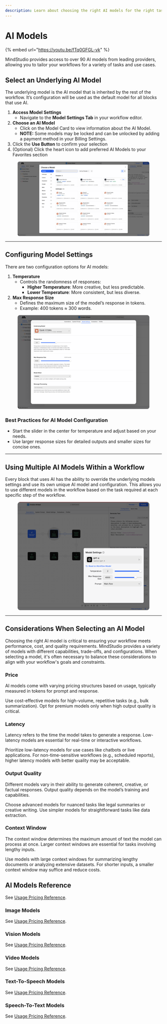 ```yaml
---
description: Learn about choosing the right AI models for the right task.
---
```


# AI Models

{% embed url="https://youtu.be/fTq0GFGL-vk" %}

MindStudio provides access to over 90 AI models from leading providers, allowing you to tailor your workflows for a variety of tasks and use cases.

## **Select an Underlying AI Model**

The underlying model is the AI model that is inherited by the rest of the workflow. It’s configuration will be used as the default model for all blocks that use AI.

1. **Access Model Settings**
   * Navigate to the **Model Settings Tab** in your workflow editor.
2. **Choose an AI Model**
   * Click on the Model Card to view information about the AI Model.
   * **NOTE:** Some models may be locked and can be unlocked by adding a payment method in your Billing Settings.
3. Click the **Use Button** to confirm your selection
4. (Optional) Click the heart icon to add preferred AI Models to your Favorites section

<figure><img src="../.gitbook/assets/Model Selector.png" alt=""><figcaption></figcaption></figure>

***

## **Configuring Model Settings**

There are two configuration options for AI models:

1. **Temperature**
   * Controls the randomness of responses:
     * **Higher Temperature**: More creative, but less predictable.
     * **Lower Temperature**: More consistent, but less diverse.
2. **Max Response Size**
   * Defines the maximum size of the model’s response in tokens.
   * Example: 400 tokens ≈ 300 words.

<figure><img src="../.gitbook/assets/Model Settings.png" alt=""><figcaption></figcaption></figure>

### **Best Practices for AI Model Configuration**

* Start the slider in the center for temperature and adjust based on your needs.
* Use larger response sizes for detailed outputs and smaller sizes for concise ones.

***

## **Using Multiple AI Models Within a Workflow**

Every block that uses AI has the ability to override the underlying models settings and use its own unique AI model and configuration. This allows you to use different models in the workflow based on the task required at each specific step of the workflow.

<figure><img src="../.gitbook/assets/Multiple Models.png" alt=""><figcaption></figcaption></figure>

***

## **Considerations When Selecting an AI Model**

Choosing the right AI model is critical to ensuring your workflow meets performance, cost, and quality requirements. MindStudio provides a variety of models with different capabilities, trade-offs, and configurations. When selecting a model, it's often necessary to balance these considerations to align with your workflow's goals and constraints.

### **Price**

AI models come with varying pricing structures based on usage, typically measured in tokens for prompt and response.

Use cost-effective models for high-volume, repetitive tasks (e.g., bulk summarization). Opt for premium models only when high output quality is critical.

### **Latency**

Latency refers to the time the model takes to generate a response. Low-latency models are essential for real-time or interactive workflows.

Prioritize low-latency models for use cases like chatbots or live applications. For non-time-sensitive workflows (e.g., scheduled reports), higher latency models with better quality may be acceptable.

### **Output Quality**

Different models vary in their ability to generate coherent, creative, or factual responses. Output quality depends on the model’s training and capabilities.

Choose advanced models for nuanced tasks like legal summaries or creative writing. Use simpler models for straightforward tasks like data extraction.

### **Context Window**

The context window determines the maximum amount of text the model can process at once. Larger context windows are essential for tasks involving lengthy inputs.

Use models with large context windows for summarizing lengthy documents or analyzing extensive datasets. For shorter inputs, a smaller context window may suffice and reduce costs.

## AI Models Reference

See [Usage Pricing Reference](../usage-pricing-reference.md#ai-models-reference).

### Image Models

See [Usage Pricing Reference](../usage-pricing-reference.md#image-models).

### Vision Models

See [Usage Pricing Reference](../usage-pricing-reference.md#vision-models).

### Video Models

See [Usage Pricing Reference](../usage-pricing-reference.md#video-models).

### Text-To-Speech Models

See [Usage Pricing Reference](../usage-pricing-reference.md#text-to-speech-models).

### Speech-To-Text Models

See [Usage Pricing Reference](../usage-pricing-reference.md#speech-to-text-models).
